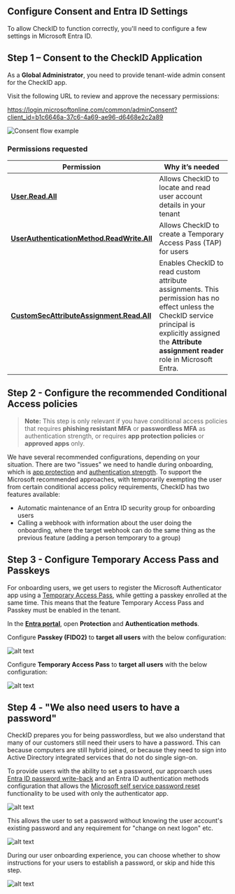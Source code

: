 
## Configure Consent and Entra ID Settings

To allow CheckID to function correctly, you'll need to configure a few settings in Microsoft Entra ID.

## Step 1 – Consent to the CheckID Application

As a **Global Administrator**, you need to provide tenant-wide admin consent for the CheckID app.

Visit the following URL to review and approve the necessary permissions:

<https://login.microsoftonline.com/common/adminConsent?client_id=b1c6646a-37c6-4a69-ae96-d6468e2c2a89>

![Consent flow example](image-1.png)

### Permissions requested

| Permission | Why it’s needed |
|------------|------------------|
| [**User.Read.All**](https://learn.microsoft.com/en-us/graph/permissions-reference#userreadall) | Allows CheckID to locate and read user account details in your tenant |
| [**UserAuthenticationMethod.ReadWrite.All**](https://learn.microsoft.com/en-us/graph/permissions-reference#userauthenticationmethodreadwriteall) | Allows CheckID to create a Temporary Access Pass (TAP) for users |
| [**CustomSecAttributeAssignment.Read.All**](https://learn.microsoft.com/en-us/graph/permissions-reference#customsecattributeassignmentreadall) | Enables CheckID to read custom attribute assignments. This permission has no effect unless the CheckID service principal is explicitly assigned the **Attribute assignment reader** role in Microsoft Entra. |

## Step 2 - Configure the recommended Conditional Access policies

> **Note:** This step is only relevant if you have conditional access policies that requires **phishing resistant MFA** or **passwordless MFA** as authentication strength, or requires **app protection policies** or **approved apps** only.

We have several recommended configurations, depending on your situation. There are two "issues" we need to handle during onboarding, which is [app protection](Conditional-Access/Require-Approved-Or-Protected-App-Policy.md) and [authentication strength](Conditional-Access/Authentication-Strength.md). To support the Microsoft recommended approaches, with temporarily exempting the user from certain conditional access policy requirements, CheckID has two features available:

- Automatic maintenance of an Entra ID security group for onboarding users
- Calling a webhook with information about the user doing the onboarding, where the target webhook can do the same thing as the previous feature (adding a person temporary to a group)

## Step 3 - Configure Temporary Access Pass and Passkeys

For onboarding users, we get users to register the Microsoft Authenticator app using a [Temporary Access Pass](https://learn.microsoft.com/en-us/entra/identity/authentication/howto-authentication-temporary-access-pass), while getting a passkey enrolled at the same time. This means that the feature Temporary Access Pass and Passkey must be enabled in the tenant.

In the [**Entra portal**](https://entra.microsoft.com/#home), open **Protection** and **Authentication methods**.

Configure **Passkey (FIDO2)** to **target all users** with the below configuration:

![alt text](image.png)

Configure **Temporary Access Pass** to **target all users** with the below configuration:

![alt text](image-2.png)

## Step 4 - "We also need users to have a password"

CheckID prepares you for being passwordless, but we also understand that many of our customers still need their users to have a password. This can because computers are still hybrid joined, or because they need to sign into Active Directory integrated services that do not do single sign-on.

To provide users with the ability to set a password, our approarch uses [Entra ID password write-back](https://learn.microsoft.com/en-us/entra/identity/authentication/tutorial-enable-sspr-writeback) and an Entra ID authentication methods configuration that allows the [Microsoft self service password reset](https://passwordreset.microsoftonline.com/) functionality to be used with only the authenticator app.

![alt text](image-3.png)

This allows the user to set a password without knowing the user account's existing password and any requirement for "change on next logon" etc.

![alt text](image-4.png)

During our user onboarding experience, you can choose whether to show instructions for your users to establish a password, or skip and hide this step.

![alt text](image-6.png)
